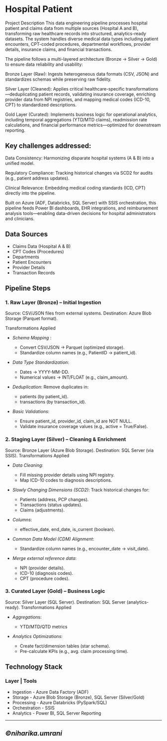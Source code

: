 # Hospital Patient

Project Description
This data engineering pipeline processes hospital patient and claims data from multiple sources (Hospital A and B), transforming raw healthcare records into structured, analytics-ready datasets. The system handles diverse medical data types including patient encounters, CPT-coded procedures, departmental workflows, provider details, insurance claims, and financial transactions.

The pipeline follows a multi-layered architecture (Bronze → Silver → Gold) to ensure data reliability and usability:

Bronze Layer (Raw): Ingests heterogeneous data formats (CSV, JSON) and standardizes schemas while preserving raw fidelity.

Silver Layer (Cleaned): Applies critical healthcare-specific transformations—deduplicating patient records, validating insurance coverage, enriching provider data from NPI registries, and mapping medical codes (ICD-10, CPT) to standardized descriptions.

Gold Layer (Curated): Implements business logic for operational analytics, including temporal aggregations (YTD/MTD claims), readmission rate calculations, and financial performance metrics—optimized for downstream reporting.

## Key challenges addressed:

Data Consistency: Harmonizing disparate hospital systems (A & B) into a unified model.

Regulatory Compliance: Tracking historical changes via SCD2 for audits (e.g., patient address updates).

Clinical Relevance: Embedding medical coding standards (ICD, CPT) directly into the pipeline.

Built on Azure (ADF, Databricks, SQL Server) with SSIS orchestration, this pipeline feeds Power BI dashboards, EHR integrations, and reimbursement analysis tools—enabling data-driven decisions for hospital administrators and clinicians.


## Data Sources
- Claims Data (Hospital A & B)
- CPT Codes (Procedures)
- Departments
- Patient Encounters
- Provider Details
- Transaction Records

## Pipeline Steps
### 1. Raw Layer (Bronze) – Initial Ingestion
Source: CSV/JSON files from external systems.
Destination: Azure Blob Storage (Parquet format).

Transformations Applied
- *Schema Mapping* :
  - Convert CSV/JSON → Parquet (optimized storage).
  - Standardize column names (e.g., PatientID → patient_id).

- *Data Type Standardization*:
  - Dates → YYYY-MM-DD.
  - Numerical values → INT/FLOAT (e.g., claim_amount).

- *Deduplication*:
    Remove duplicates in:
  - patients (by patient_id).
  - transactions (by transaction_id).

- *Basic Validations*:
  - Ensure patient_id, provider_id, claim_id are NOT NULL.
  - Validate insurance coverage values (e.g., active = True/False).

### 2. Staging Layer (Silver) – Cleaning & Enrichment
Source: Bronze Layer (Azure Blob Storage).
Destination: SQL Server (via SSIS).
Transformations Applied

- *Data Cleaning*:
  - Fill missing provider details using NPI registry.
  - Map ICD-10 codes to diagnosis descriptions.

- *Slowly Changing Dimensions (SCD2)*:
  Track historical changes for:
  - Patients (address, PCP changes).
  - Transactions (status updates).
  - Claims (adjustments).

- *Columns*:
  - effective_date, end_date, is_current (boolean).

- *Common Data Model (CDM) Alignment*:
  - Standardize column names (e.g., encounter_date → visit_date).

- *Merge external reference data*:
  - NPI (provider details).
  - ICD-10 (diagnosis codes).
  - CPT (procedure codes).

### 3. Curated Layer (Gold) – Business Logic
Source: Silver Layer (SQL Server).
Destination: SQL Server (analytics-ready).
Transformations Applied

- *Aggregation*s:
  - YTD/MTD/QTD metrics

- *Analytics Optimizations*:
  - Create fact/dimension tables (star schema).
  - Pre-calculate KPIs (e.g., avg. claim processing time).


## Technology Stack
### Layer	       |   Tools

- Ingestion	     -  Azure Data Factory (ADF)
- Storage      	 -  Azure Blob Storage (Bronze), SQL Server (Silver/Gold)
- Processing	   -  Azure Databricks (PySpark/SQL)
- Orchestration	 -  SSIS
- Analytics	     -  Power BI, SQL Server Reporting

---









*©niharika.umrani*
---

